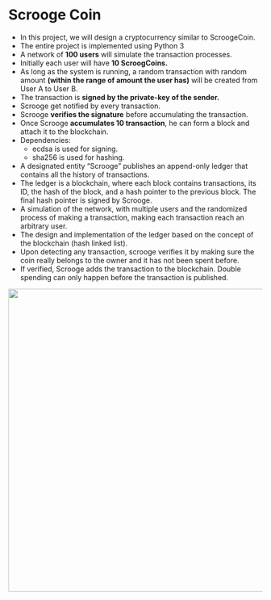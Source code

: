 # Scrooge Coin
* In this project, we will design a cryptocurrency similar to ScroogeCoin. 
* The entire project is implemented using Python 3
* A network of **100 users** will simulate the transaction processes. 
* Initially each user will have **10 ScroogCoins.** 
* As long as the system is running, a random transaction with random amount **(within the range of amount the user has)** will be created from User A to User B. 
* The transaction is **signed by the private-key of the sender.**
* Scrooge get notified by every transaction. 
* Scrooge **verifies the signature** before accumulating the transaction. 
* Once Scrooge **accumulates 10 transaction**, he can form a block and attach it to the blockchain.
* Dependencies: 
    - ecdsa is used for signing.
    - sha256 is used for hashing.
* A designated entity “Scrooge” publishes an append-only ledger that contains all the history of transactions.
* The ledger is a blockchain, where each block contains transactions, its ID, the hash of the block, and a hash pointer to the previous block. The final hash pointer is signed by Scrooge.
* A simulation of the network, with multiple users and the randomized process of making a transaction, making each transaction reach an arbitrary user.
* The design and implementation of the ledger based on the concept of the
blockchain (hash linked list).
* Upon detecting any transaction, scrooge verifies it by making sure the coin really belongs to the owner and it has not been spent before.
* If verified, Scrooge adds the transaction to the blockchain. Double spending can only happen before the transaction is published.
<img src="https://i.ibb.co/2swZwjH/Structure.jpg" width="600">
